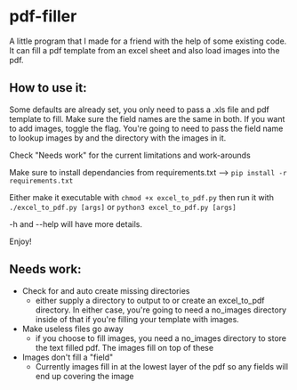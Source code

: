 # pdf-filler
A little program that I made for a friend with the help of some existing code. It can fill a pdf template from an excel sheet and also load images into the pdf.

## How to use it:
Some defaults are already set, you only need to pass a .xls file and pdf template to fill. Make sure the field names are the same in both.
If you want to add images, toggle the flag. You're going to need to pass the field name to lookup images by and the directory with the images in it.

Check "Needs work" for the current limitations and work-arounds

Make sure to install dependancies from requirements.txt --> ```pip install -r requirements.txt```

Either make it executable with ```chmod +x excel_to_pdf.py``` then run it with ```./excel_to_pdf.py [args]``` or ```python3 excel_to_pdf.py [args]```

-h and --help will have more details.

Enjoy!

## Needs work:
* Check for and auto create missing directories
  - either supply a directory to output to or create an excel_to_pdf directory. In either case, you're going to need a no_images directory inside of that if you're filling your template with images.
* Make useless files go away
  - if you choose to fill images, you need a no_images directory to store the text filled pdf. The images fill on top of these
* Images don't fill a "field"
  - Currently images fill in at the lowest layer of the pdf so any fields will end up covering the image


